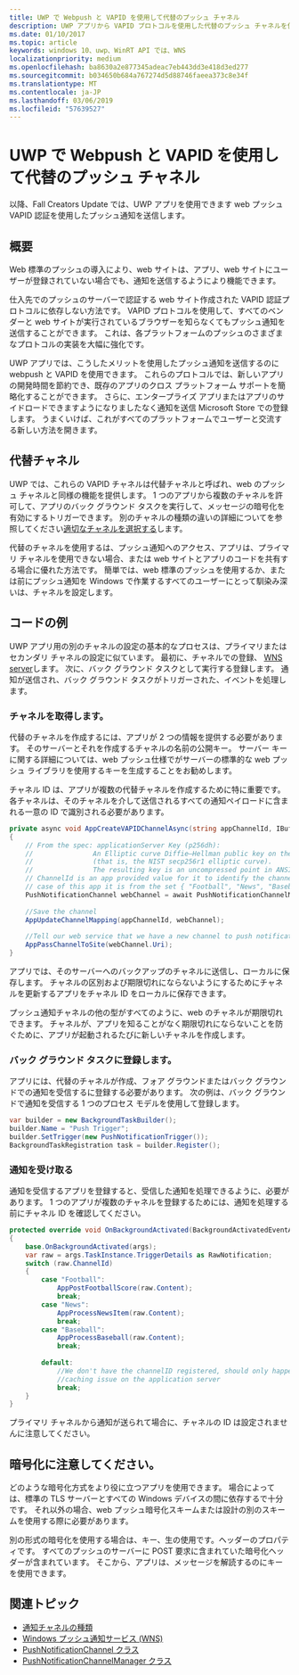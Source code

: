 ```yaml
---
title: UWP で Webpush と VAPID を使用して代替のプッシュ チャネル
description: UWP アプリから VAPID プロトコルを使用した代替のプッシュ チャネルを使用して、手順
ms.date: 01/10/2017
ms.topic: article
keywords: windows 10、uwp、WinRT API では、WNS
localizationpriority: medium
ms.openlocfilehash: ba8630a2e877345adeac7eb443dd3e418d3ed277
ms.sourcegitcommit: b034650b684a767274d5d88746faeea373c8e34f
ms.translationtype: MT
ms.contentlocale: ja-JP
ms.lasthandoff: 03/06/2019
ms.locfileid: "57639527"
---
```

# <a name="alternate-push-channels-using-webpush-and-vapid-in-uwp"></a>UWP で Webpush と VAPID を使用して代替のプッシュ チャネル 
以降、Fall Creators Update では、UWP アプリを使用できます web プッシュ VAPID 認証を使用したプッシュ通知を送信します。  

## <a name="introduction"></a>概要
Web 標準のプッシュの導入により、web サイトは、アプリ、web サイトにユーザーが登録されていない場合でも、通知を送信するようにより機能できます。

仕入先でのプッシュのサーバーで認証する web サイト作成された VAPID 認証プロトコルに依存しない方法です。 VAPID プロトコルを使用して、すべてのベンダーと web サイトが実行されているブラウザーを知らなくてもプッシュ通知を送信することができます。 これは、各プラットフォームのプッシュのさまざまなプロトコルの実装を大幅に強化です。 

UWP アプリでは、こうしたメリットを使用したプッシュ通知を送信するのに webpush と VAPID を使用できます。 これらのプロトコルでは、新しいアプリの開発時間を節約でき、既存のアプリのクロス プラットフォーム サポートを簡略化することができます。 さらに、エンタープライズ アプリまたはアプリのサイドロードできますようになりましたなく通知を送信 Microsoft Store での登録します。 うまくいけば、これがすべてのプラットフォームでユーザーと交流する新しい方法を開きます。  

## <a name="alternate-channels"></a>代替チャネル 
UWP では、これらの VAPID チャネルは代替チャネルと呼ばれ、web のプッシュ チャネルと同様の機能を提供します。 1 つのアプリから複数のチャネルを許可して、アプリのバック グラウンド タスクを実行して、メッセージの暗号化を有効にするトリガーできます。 別のチャネルの種類の違いの詳細についてを参照してください[適切なチャネルを選択する](channel-types.md)します。

代替のチャネルを使用するは、プッシュ通知へのアクセス、アプリは、プライマリ チャネルを使用できない場合、または web サイトとアプリのコードを共有する場合に優れた方法です。 簡単では、web 標準のプッシュを使用するか、または前にプッシュ通知を Windows で作業するすべてのユーザーにとって馴染み深いは、チャネルを設定します。

## <a name="code-example"></a>コードの例

UWP アプリ用の別のチャネルの設定の基本的なプロセスは、プライマリまたはセカンダリ チャネルの設定に似ています。 最初に、チャネルでの登録、 [WNS server](windows-push-notification-services--wns--overview.md)します。 次に、バック グラウンド タスクとして実行する登録します。 通知が送信され、バック グラウンド タスクがトリガーされた、イベントを処理します。  

### <a name="get-a-channel"></a>チャネルを取得します。 
代替のチャネルを作成するには、アプリが 2 つの情報を提供する必要があります。 そのサーバーとそれを作成するチャネルの名前の公開キー。 サーバー キーに関する詳細については、web プッシュ仕様でがサーバーの標準的な web プッシュ ライブラリを使用するキーを生成することをお勧めします。  

チャネル ID は、アプリが複数の代替チャネルを作成するために特に重要です。 各チャネルは、そのチャネルを介して送信されるすべての通知ペイロードに含まれる一意の ID で識別される必要があります。  

```csharp
private async void AppCreateVAPIDChannelAsync(string appChannelId, IBuffer applicationServerKey) 
{ 
    // From the spec: applicationServer Key (p256dh):  
    //               An Elliptic curve Diffie–Hellman public key on the P-256 curve 
    //               (that is, the NIST secp256r1 elliptic curve).   
    //               The resulting key is an uncompressed point in ANSI X9.62 format             
    // ChannelId is an app provided value for it to identify the channel later.  
    // case of this app it is from the set { "Football", "News", "Baseball" } 
    PushNotificationChannel webChannel = await PushNotificationChannelManager.Current.CreateRawPushNotificationChannelWithAlternateKeyForApplicationAsync(applicationServerKey, appChannelId); 
 
    //Save the channel  
    AppUpdateChannelMapping(appChannelId, webChannel); 
             
    //Tell our web service that we have a new channel to push notifications to 
    AppPassChannelToSite(webChannel.Uri); 
} 
```
アプリでは、そのサーバーへのバックアップのチャネルに送信し、ローカルに保存します。 チャネルの区別および期限切れにならないようにするためにチャネルを更新するアプリをチャネル ID をローカルに保存できます。

プッシュ通知チャネルの他の型がすべてのように、web のチャネルが期限切れできます。 チャネルが、アプリを知ることがなく期限切れにならないことを防ぐために、アプリが起動されるたびに新しいチャネルを作成します。    

### <a name="register-for-a-background-task"></a>バック グラウンド タスクに登録します。 

アプリには、代替のチャネルが作成、フォア グラウンドまたはバック グラウンドでの通知を受信するに登録する必要があります。 次の例は、バック グラウンドで通知を受信する 1 つのプロセス モデルを使用して登録します。  

```csharp
var builder = new BackgroundTaskBuilder(); 
builder.Name = "Push Trigger"; 
builder.SetTrigger(new PushNotificationTrigger()); 
BackgroundTaskRegistration task = builder.Register(); 
```
### <a name="receive-the-notifications"></a>通知を受け取る 

通知を受信するアプリを登録すると、受信した通知を処理できるように、必要があります。 1 つのアプリが複数のチャネルを登録するためには、通知を処理する前にチャネル ID を確認してください。  

```csharp
protected override void OnBackgroundActivated(BackgroundActivatedEventArgs args) 
{ 
    base.OnBackgroundActivated(args); 
    var raw = args.TaskInstance.TriggerDetails as RawNotification; 
    switch (raw.ChannelId) 
    { 
        case "Football": 
            AppPostFootballScore(raw.Content); 
            break; 
        case "News": 
            AppProcessNewsItem(raw.Content); 
            break; 
        case "Baseball": 
            AppProcessBaseball(raw.Content); 
            break; 
 
        default: 
            //We don't have the channelID registered, should only happen in the case of a 
            //caching issue on the application server 
            break; 
    }                           
} 
```

プライマリ チャネルから通知が送られて場合に、チャネルの ID は設定されませんに注意してください。  

## <a name="note-on-encryption"></a>暗号化に注意してください。 

どのような暗号化方式をより役に立つアプリを使用できます。 場合によっては、標準の TLS サーバーとすべての Windows デバイスの間に依存するで十分です。 それ以外の場合、web プッシュ暗号化スキームまたは設計の別のスキームを使用する際に必要があります。  

別の形式の暗号化を使用する場合は、キー、生の使用です。ヘッダーのプロパティです。 すべてのプッシュのサーバーに POST 要求に含まれていた暗号化ヘッダーが含まれています。 そこから、アプリは、メッセージを解読するのにキーを使用できます。  

## <a name="related-topics"></a>関連トピック
- [通知チャネルの種類](channel-types.md)
- [Windows プッシュ通知サービス (WNS)](windows-push-notification-services--wns--overview.md)
- [PushNotificationChannel クラス](https://docs.microsoft.com/uwp/api/windows.networking.pushnotifications.pushnotificationchannel)
- [PushNotificationChannelManager クラス](https://docs.microsoft.com/uwp/api/windows.networking.pushnotifications.pushnotificationchannelmanager)


